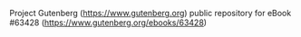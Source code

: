 Project Gutenberg (https://www.gutenberg.org) public repository for
eBook #63428 (https://www.gutenberg.org/ebooks/63428)
